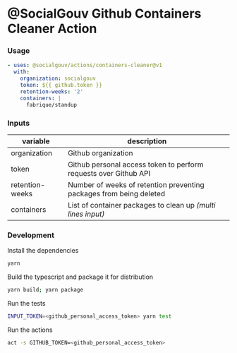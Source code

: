 # @SocialGouv Github Containers Cleaner Action

### Usage

```yaml
- uses: @socialgouv/actions/containers-cleaner@v1
  with:
    organization: socialgouv
    token: ${{ github.token }}
    retention-weeks: '2'
    containers: |
      fabrique/standup
```

### Inputs

| variable        | description                                                         |
|-----------------|---------------------------------------------------------------------|
| organization    | Github organization                                                 |
| token           | Github personal access token to perform requests over Github API    |
| retention-weeks | Number of weeks of retention preventing packages from being deleted |
| containers      | List of container packages to clean up *(multi lines input)*        |

### Development

Install the dependencies  
```bash
yarn
```

Build the typescript and package it for distribution
```bash
yarn build; yarn package
```

Run the tests
```bash
INPUT_TOKEN=<github_personal_access_token> yarn test
```

Run the actions
```bash
act -s GITHUB_TOKEN=<github_personal_access_token>
```

